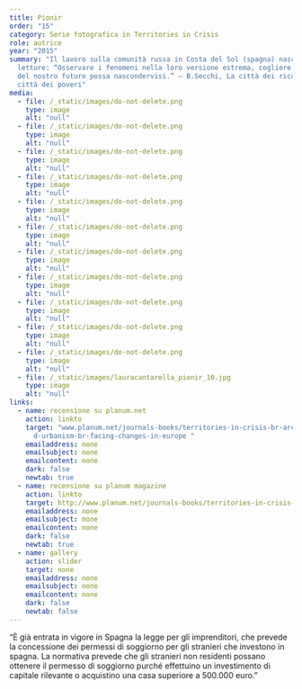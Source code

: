 ```yaml
---
title: Pionir
order: "15"
category: Serie fotografica in Territories in Crisis
role: autrice
year: "2015"
summary: "Il lavoro sulla comunità russa in Costa del Sol (spagna) nasce da due
  letture: “Osservare i fenomeni nella loro versione estrema, cogliere quanto
  del nostro futuro possa nascondervisi.” — B.Secchi, La città dei ricchi e la
  città dei poveri"
media:
  - file: /_static/images/do-not-delete.png
    type: image
    alt: "null"
  - file: /_static/images/do-not-delete.png
    type: image
    alt: "null"
  - file: /_static/images/do-not-delete.png
    type: image
    alt: "null"
  - file: /_static/images/do-not-delete.png
    type: image
    alt: "null"
  - file: /_static/images/do-not-delete.png
    type: image
    alt: "null"
  - file: /_static/images/do-not-delete.png
    type: image
    alt: "null"
  - file: /_static/images/do-not-delete.png
    type: image
    alt: "null"
  - file: /_static/images/do-not-delete.png
    type: image
    alt: "null"
  - file: /_static/images/do-not-delete.png
    type: image
    alt: "null"
  - file: /_static/images/do-not-delete.png
    type: image
    alt: "null"
  - file: /_static/images/do-not-delete.png
    type: image
    alt: "null"
  - file: /_static/images/lauracantarella_pionir_10.jpg
    type: image
    alt: "null"
links:
  - name: recensione su planum.net
    action: linkto
    target: "www.planum.net/journals-books/territories-in-crisis-br-architecture-an\
      d-urbanism-br-facing-changes-in-europe "
    emailaddress: none
    emailsubject: none
    emailcontent: none
    dark: false
    newtab: true
  - name: recensione su planum magazine
    action: linkto
    target: http://www.planum.net/journals-books/territories-in-crisis-br-architecture-and-urbanism-br-facing-changes-in-europe
    emailaddress: none
    emailsubject: none
    emailcontent: none
    dark: false
    newtab: true
  - name: gallery
    action: slider
    target: none
    emailaddress: none
    emailsubject: none
    emailcontent: none
    dark: false
    newtab: false
---
```

“È già entrata in vigore in Spagna la legge per gli imprenditori, che prevede la concessione dei permessi di soggiorno per gli stranieri che investono in spagna. La normativa prevede che gli stranieri non residenti possano ottenere il permesso di soggiorno purché effettuino un investimento di capitale rilevante o acquistino una casa superiore a 500.000 euro.”
